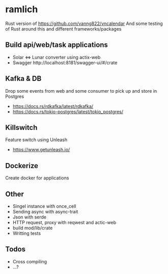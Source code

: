 # ramlich
Rust version of https://github.com/vanng822/vncalendar
And some testing of Rust around this and different frameworks/packages

## Build api/web/task applications
- Solar <=> Lunar converter using actix-web
- Swagger http://localhost:8181/swagger-ui/#/crate

## Kafka & DB
Drop some events from web and some consumer to pick up and store in Postgres
- https://docs.rs/rdkafka/latest/rdkafka/
- https://docs.rs/tokio-postgres/latest/tokio_postgres/

## Killswitch
Feature switch using Unleash
- https://www.getunleash.io/

## Dockerize
Create docker for applications

## Other
- Singel instance with once_cell
- Sending async with async-trait
- Json with serde
- HTTP request, proxy with reqwest and actic-web
- build mod/lib/crate
- Writting tests


## Todos
- Cross compiling
- ...?